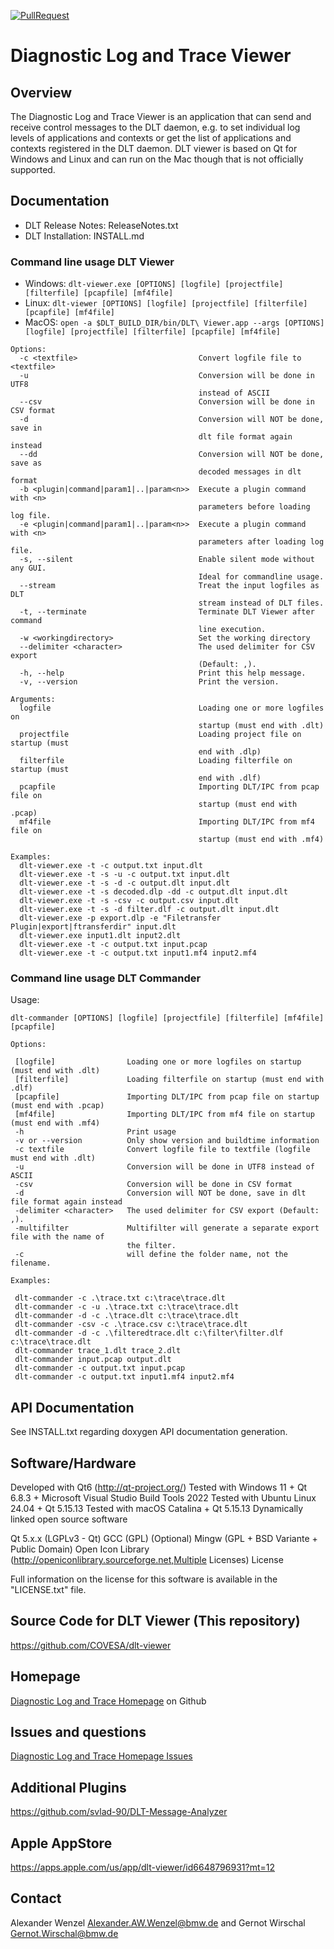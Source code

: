 [![PullRequest](https://github.com/COVESA/dlt-viewer/actions/workflows/BuildPR.yml/badge.svg)](https://github.com/COVESA/dlt-viewer/actions/workflows/BuildPR.yml)

# Diagnostic Log and Trace Viewer

## Overview

The Diagnostic Log and Trace Viewer is an application that can send and receive control messages to the DLT daemon, e.g. to set individual log levels of applications and contexts or get the list of applications and contexts registered in the DLT daemon. DLT viewer is based on Qt for Windows and Linux and can run on the Mac though that is not officially supported.

## Documentation

+ DLT Release Notes: ReleaseNotes.txt
+ DLT Installation: INSTALL.md

### Command line usage DLT Viewer

+ Windows: `dlt-viewer.exe [OPTIONS] [logfile] [projectfile] [filterfile] [pcapfile] [mf4file]`
+ Linux: `dlt-viewer [OPTIONS] [logfile] [projectfile] [filterfile] [pcapfile] [mf4file]`
+ MacOS: `open -a $DLT_BUILD_DIR/bin/DLT\ Viewer.app --args [OPTIONS] [logfile] [projectfile] [filterfile] [pcapfile] [mf4file]`

```
Options:
  -c <textfile>                           Convert logfile file to <textfile>
  -u                                      Conversion will be done in UTF8
                                          instead of ASCII
  --csv                                   Conversion will be done in CSV format
  -d                                      Conversion will NOT be done, save in
                                          dlt file format again instead
  --dd                                    Conversion will NOT be done, save as
                                          decoded messages in dlt format
  -b <plugin|command|param1|..|param<n>>  Execute a plugin command with <n>
                                          parameters before loading log file.
  -e <plugin|command|param1|..|param<n>>  Execute a plugin command with <n>
                                          parameters after loading log file.
  -s, --silent                            Enable silent mode without any GUI.
                                          Ideal for commandline usage.
  --stream                                Treat the input logfiles as DLT
                                          stream instead of DLT files.
  -t, --terminate                         Terminate DLT Viewer after command
                                          line execution.
  -w <workingdirectory>                   Set the working directory
  --delimiter <character>                 The used delimiter for CSV export
                                          (Default: ,).
  -h, --help                              Print this help message.
  -v, --version                           Print the version.

Arguments:
  logfile                                 Loading one or more logfiles on
                                          startup (must end with .dlt)
  projectfile                             Loading project file on startup (must
                                          end with .dlp)
  filterfile                              Loading filterfile on startup (must
                                          end with .dlf)
  pcapfile                                Importing DLT/IPC from pcap file on
                                          startup (must end with .pcap)
  mf4file                                 Importing DLT/IPC from mf4 file on
                                          startup (must end with .mf4)
```

```
Examples:
  dlt-viewer.exe -t -c output.txt input.dlt
  dlt-viewer.exe -t -s -u -c output.txt input.dlt
  dlt-viewer.exe -t -s -d -c output.dlt input.dlt
  dlt-viewer.exe -t -s decoded.dlp -dd -c output.dlt input.dlt
  dlt-viewer.exe -t -s -csv -c output.csv input.dlt
  dlt-viewer.exe -t -s -d filter.dlf -c output.dlt input.dlt
  dlt-viewer.exe -p export.dlp -e "Filetransfer Plugin|export|ftransferdir" input.dlt
  dlt-viewer.exe input1.dlt input2.dlt
  dlt-viewer.exe -t -c output.txt input.pcap
  dlt-viewer.exe -t -c output.txt input1.mf4 input2.mf4
```

### Command line usage DLT Commander

Usage:

`dlt-commander [OPTIONS] [logfile] [projectfile] [filterfile] [mf4file] [pcapfile]`

```
Options:

 [logfile]                Loading one or more logfiles on startup (must end with .dlt)
 [filterfile]             Loading filterfile on startup (must end with .dlf)
 [pcapfile]               Importing DLT/IPC from pcap file on startup (must end with .pcap)
 [mf4file]                Importing DLT/IPC from mf4 file on startup (must end with .mf4)
 -h                       Print usage
 -v or --version          Only show version and buildtime information
 -c textfile              Convert logfile file to textfile (logfile must end with .dlt)
 -u                       Conversion will be done in UTF8 instead of ASCII
 -csv                     Conversion will be done in CSV format
 -d                       Conversion will NOT be done, save in dlt file format again instead
 -delimiter <character>   The used delimiter for CSV export (Default: ,).
 -multifilter             Multifilter will generate a separate export file with the name of
                          the filter.
 -c                       will define the folder name, not the filename.
```

```
Examples:

 dlt-commander -c .\trace.txt c:\trace\trace.dlt
 dlt-commander -c -u .\trace.txt c:\trace\trace.dlt
 dlt-commander -d -c .\trace.dlt c:\trace\trace.dlt
 dlt-commander -csv -c .\trace.csv c:\trace\trace.dlt
 dlt-commander -d -c .\filteredtrace.dlt c:\filter\filter.dlf c:\trace\trace.dlt
 dlt-commander trace_1.dlt trace_2.dlt
 dlt-commander input.pcap output.dlt
 dlt-commander -c output.txt input.pcap
 dlt-commander -c output.txt input1.mf4 input2.mf4
```

## API Documentation

See INSTALL.txt regarding doxygen API documentation generation.

## Software/Hardware

Developed with Qt6 (<http://qt-project.org/>)
Tested with Windows 11 + Qt 6.8.3 + Microsoft Visual Studio Build Tools 2022
Tested with Ubuntu Linux 24.04 + Qt 5.15.13
Tested with macOS Catalina + Qt 5.15.13
Dynamically linked open source software

Qt 5.x.x (LGPLv3 - Qt)
GCC (GPL)
(Optional) Mingw (GPL + BSD Variante + Public Domain)
Open Icon Library (<http://openiconlibrary.sourceforge.net,Multiple> Licenses)
License

Full information on the license for this software is available in the "LICENSE.txt" file.

## Source Code for DLT Viewer (This repository)

<https://github.com/COVESA/dlt-viewer>

## Homepage

[Diagnostic Log and Trace Homepage](https://github.com/COVESA/dlt-viewer) on Github

## Issues and questions

[Diagnostic Log and Trace Homepage Issues](https://github.com/COVESA/dlt-viewer/issues)

## Additional Plugins

<https://github.com/svlad-90/DLT-Message-Analyzer>

## Apple AppStore

<https://apps.apple.com/us/app/dlt-viewer/id6648796931?mt=12>

## Contact

Alexander Wenzel <Alexander.AW.Wenzel@bmw.de> and Gernot Wirschal <Gernot.Wirschal@bmw.de>
